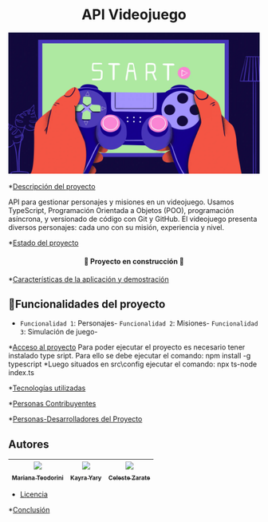 <h1 align="center"> API Videojuego</h1>

<img src= GettyImages-2112446687.webp><img>

*[Descripción del proyecto](#descripción-del-proyecto)<p>API para 
gestionar personajes y misiones en un videojuego. Usamos TypeScript, Programación Orientada a 
Objetos (POO), programación asíncrona, y versionado de código con Git y GitHub. El videojuego presenta diversos personajes: cada uno con su misión, experiencia y nivel.</p>

*[Estado del proyecto](#Estado-del-proyecto) <h4 align="center">
:construction: Proyecto en construcción :construction:
</h4>

*[Características de la aplicación y demostración](#Características-de-la-aplicación-y-demostración)
## :hammer:Funcionalidades del proyecto

- `Funcionalidad 1`: Personajes- `Funcionalidad 2`: Misiones- `Funcionalidad 3`: Simulación de juego-

*[Acceso al proyecto](#acceso-proyecto)
 Para poder ejecutar el proyecto es necesario tener instalado type sript. 
 Para ello se debe ejecutar el comando: npm install -g typescript
 *Luego situados en  src\config ejecutar el comando: npx ts-node index.ts

*[Tecnologías utilizadas](#tecnologías-utilizadas)

*[Personas Contribuyentes](#personas-contribuyentes)

*[Personas-Desarrolladores del Proyecto](#personas-desarrolladores)
## Autores

| [<img src="https://avatars.githubusercontent.com/u/182223706?v=4" width=115><br><sub>Mariana Teodorini</sub>]([https://github.com/Teodorini]) |  [<img src="https://avatars.githubusercontent.com/u/92038167?v=4" width=115><br><sub>Kayra Yary</sub>]([https://github.com/guilhermeonrails](https://github.com/ellenpimentel)) |  [<img src="https://avatars.githubusercontent.com/u/184713542?v=4" width=115><br><sub>Celeste Zarate</sub>](https://github.com/genesysaluralatam) |
| :---: | :---: | :---: |

* [Licencia](#licencia)

*[Conclusión](#conclusión)
